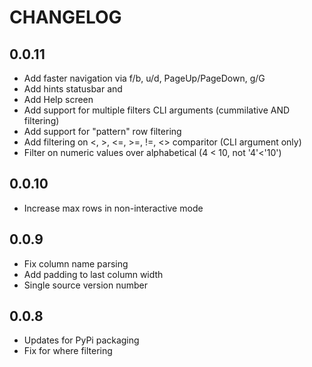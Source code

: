 # CHANGELOG

## 0.0.11

- Add faster navigation via f/b, u/d, PageUp/PageDown, g/G
- Add hints statusbar and
- Add Help screen
- Add support for multiple filters CLI arguments (cummilative AND filtering) 
- Add support for "pattern" row filtering
- Add filtering on <, >, <=, >=, !=, <> comparitor (CLI argument only)
- Filter on numeric values over alphabetical (4 < 10, not '4'<'10')

## 0.0.10

- Increase max rows in non-interactive mode

## 0.0.9

- Fix column name parsing
- Add padding to last column width
- Single source version number

## 0.0.8

- Updates for PyPi packaging
- Fix for where filtering

